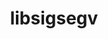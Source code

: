 ---
title: "libsigsegv"
layout: cache
categories: [package, develop-2024-04-28]
meta: {"versions": ["2.14"], "compilers": ["apple-clang@=15.0.0", "cce@=15.0.1", "gcc@=10.3.0", "gcc@=11.4.0", "gcc@=12.3.0", "gcc@=7.5.0"], "oss": ["amzn2", "rhel8", "sle_hpc15", "ubuntu18.04", "ubuntu22.04", "ventura"], "platforms": ["darwin", "linux"], "targets": ["aarch64", "neoverse_n1", "neoverse_v1", "x86_64_v3", "x86_64_v4", "zen4"], "stacks": ["aws-pcluster-neoverse_v1", "e4s-cray-rhel", "e4s-cray-sles", "ml-darwin-aarch64-mps", "ml-linux-x86_64-cuda", "radiuss", "root"], "num_specs": 7, "num_specs_by_stack": {"root": 7, "ml-linux-x86_64-cuda": 1, "ml-darwin-aarch64-mps": 1, "radiuss": 1, "e4s-cray-rhel": 1, "e4s-cray-sles": 1, "aws-pcluster-neoverse_v1": 2}}
spec_details: [{"hash": "upivx4bvjt5wbfnoi2tytbbczk6q2cfo", "compiler": "gcc@=11.4.0", "versions": ["2.14"], "os": "ubuntu22.04", "platform": "linux", "target": "x86_64_v3", "variants": ["build_system=autotools"], "stacks": ["root", "ml-linux-x86_64-cuda"], "size": "-", "tarball": "https://binaries.spack.io/develop-2024-04-28/build_cache/linux-ubuntu22.04-x86_64_v3/gcc-11.4.0/libsigsegv-2.14/linux-ubuntu22.04-x86_64_v3-gcc-11.4.0-libsigsegv-2.14-upivx4bvjt5wbfnoi2tytbbczk6q2cfo.spack"}, {"hash": "kspd6u5yi5436so33e36qnnaz7k55o4s", "compiler": "apple-clang@=15.0.0", "versions": ["2.14"], "os": "ventura", "platform": "darwin", "target": "aarch64", "variants": ["build_system=autotools"], "stacks": ["ml-darwin-aarch64-mps", "root"], "size": "-", "tarball": "https://binaries.spack.io/develop-2024-04-28/build_cache/darwin-ventura-aarch64/apple-clang-15.0.0/libsigsegv-2.14/darwin-ventura-aarch64-apple-clang-15.0.0-libsigsegv-2.14-kspd6u5yi5436so33e36qnnaz7k55o4s.spack"}, {"hash": "jfucpjrgi4npwpc5x34k4foh7hlcdxdb", "compiler": "gcc@=7.5.0", "versions": ["2.14"], "os": "ubuntu18.04", "platform": "linux", "target": "x86_64_v3", "variants": ["build_system=autotools"], "stacks": ["root", "radiuss"], "size": "-", "tarball": "https://binaries.spack.io/develop-2024-04-28/build_cache/linux-ubuntu18.04-x86_64_v3/gcc-7.5.0/libsigsegv-2.14/linux-ubuntu18.04-x86_64_v3-gcc-7.5.0-libsigsegv-2.14-jfucpjrgi4npwpc5x34k4foh7hlcdxdb.spack"}, {"hash": "gl6tz5l2f6z2xsxwb7oy7i32nfs7ybxd", "compiler": "cce@=15.0.1", "versions": ["2.14"], "os": "rhel8", "platform": "linux", "target": "zen4", "variants": ["build_system=autotools"], "stacks": ["e4s-cray-rhel", "root"], "size": "-", "tarball": "https://binaries.spack.io/develop-2024-04-28/build_cache/linux-rhel8-zen4/cce-15.0.1/libsigsegv-2.14/linux-rhel8-zen4-cce-15.0.1-libsigsegv-2.14-gl6tz5l2f6z2xsxwb7oy7i32nfs7ybxd.spack"}, {"hash": "3rbocif5jm62373dh2jdz74mufghtzrb", "compiler": "gcc@=10.3.0", "versions": ["2.14"], "os": "sle_hpc15", "platform": "linux", "target": "x86_64_v4", "variants": ["build_system=autotools"], "stacks": ["root", "e4s-cray-sles"], "size": "-", "tarball": "https://binaries.spack.io/develop-2024-04-28/build_cache/linux-sle_hpc15-x86_64_v4/gcc-10.3.0/libsigsegv-2.14/linux-sle_hpc15-x86_64_v4-gcc-10.3.0-libsigsegv-2.14-3rbocif5jm62373dh2jdz74mufghtzrb.spack"}, {"hash": "wnt7kn56mu2qnaenzwlu6pw7pqcxyeal", "compiler": "gcc@=12.3.0", "versions": ["2.14"], "os": "amzn2", "platform": "linux", "target": "neoverse_v1", "variants": ["build_system=autotools"], "stacks": ["root", "aws-pcluster-neoverse_v1"], "size": "-", "tarball": "https://binaries.spack.io/develop-2024-04-28/build_cache/linux-amzn2-neoverse_v1/gcc-12.3.0/libsigsegv-2.14/linux-amzn2-neoverse_v1-gcc-12.3.0-libsigsegv-2.14-wnt7kn56mu2qnaenzwlu6pw7pqcxyeal.spack"}, {"hash": "4nqfigyeui22sn6id2nevdanjbm7dmo7", "compiler": "gcc@=12.3.0", "versions": ["2.14"], "os": "amzn2", "platform": "linux", "target": "neoverse_n1", "variants": ["build_system=autotools"], "stacks": ["root", "aws-pcluster-neoverse_v1"], "size": "-", "tarball": "https://binaries.spack.io/develop-2024-04-28/build_cache/linux-amzn2-neoverse_n1/gcc-12.3.0/libsigsegv-2.14/linux-amzn2-neoverse_n1-gcc-12.3.0-libsigsegv-2.14-4nqfigyeui22sn6id2nevdanjbm7dmo7.spack"}]
---